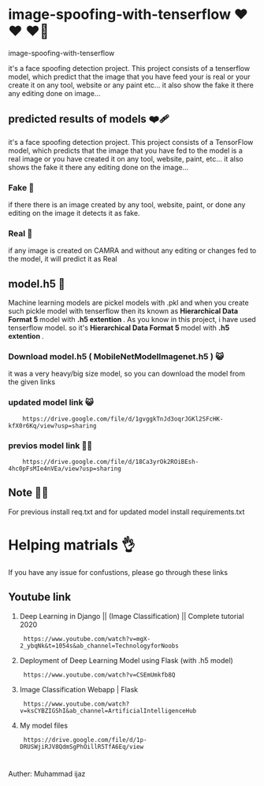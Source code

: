 # image-spoofing-with-tenserflow :heart: :heart: :heart_on_fire:	
image-spoofing-with-tenserflow

it's a face spoofing detection project. This project consists of a tenserflow model, which predict that the image that you have feed your is real or your create it on any tool, website or any paint etc... it also show the fake it there any editing done on image...

## predicted results of models :mending_heart:
it's a face spoofing detection project. This project consists of a TensorFlow model, which predicts that the image that you have fed to the model is a real image or you have created it on any tool, website, paint, etc... it also shows the fake it there any editing done on the image...

### Fake :eyes:

if there there is an image created by any tool, website, paint, or done any editing on the image it detects it as fake.

### Real :100:
if any image is created on CAMRA and without any editing or changes fed to the model, it will predict it as Real 

## model.h5 :ghost:
Machine learning models are pickel models with .pkl and when you create such pickle model with tenserflow then its known as <strong> Hierarchical Data Format 5 </strong> model with <strong> .h5 extention </strong> . As you know in this project, i have used tenserflow model. so it's <strong> Hierarchical Data Format 5 </strong> model with <strong> .h5 extention </strong> . <br>

### Download model.h5 ( MobileNetModelImagenet.h5 )  :smiley_cat:	
it was a very heavy/big size model, so you can download the model from the given links

### updated model link  :smiley_cat:	

        https://drive.google.com/file/d/1gvggkTnJd3oqrJGKl2SFcHK-kfX0r6Kq/view?usp=sharing
   

### previos model link  :man_beard:
    
        https://drive.google.com/file/d/18Ca3yrOk2ROiBEsh-4hc0pFsMIe4nVEa/view?usp=sharing
    
    
## Note  :curly_haired_man:
For previous install req.txt and for updated model install requirements.txt

# Helping matrials  :ok_hand:
If you have any issue for confustions, please go through these links

## Youtube link
1) Deep Learning in Django || (Image Classification) || Complete tutorial 2020
    
        https://www.youtube.com/watch?v=mgX-2_ybqNk&t=1054s&ab_channel=TechnologyforNoobs
    
2) Deployment of Deep Learning Model using Flask (with .h5 model)

        https://www.youtube.com/watch?v=CSEmUmkfb8Q


3) Image Classification Webapp | Flask

        https://www.youtube.com/watch?v=ksCYBZIGShI&ab_channel=ArtificialIntelligenceHub
        
4) My model files

        https://drive.google.com/file/d/1p-DRUSWjiRJV8QdmSgPhOillR5TfA6Eq/view
        
        
# 
Auther: Muhammad ijaz
        

        
        
        
        
        
